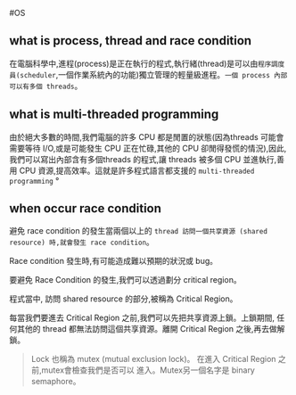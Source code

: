 #OS 

## what is process, thread and race condition
在電腦科學中,進程(process)是正在執行的程式,執行緒(thread)是可以由`程序調度員(scheduler`,一個作業系統內的功能)獨立管理的輕量級進程。`一個 process 內部可以有多個 threads`。

## what is multi-threaded programming
由於絕大多數的時間,我們電腦的許多 CPU 都是閒置的狀態(因為threads 可能會需要等待 I/O,或是可能發生 CPU 正在忙碌,其他的 CPU 卻閒得發慌的情況),因此,我們可以寫出內部含有多個threads 的程式,讓 threads 被多個 CPU 並進執行,善用 CPU 資源,提高效率。這就是許多程式語言都支援的 `multi-threaded programming` °

## when occur race condition
避免 race condition 的發生當兩個以上的 `thread 訪問一個共享資源 (shared resource) 時,就會發生 race condition`。

Race condition 發生時,有可能造成難以預期的狀況或 bug。

要避免 Race Condition 的發生,我們可以透過劃分 critical region。

程式當中, 訪問 shared resource 的部分,被稱為 Critical Region。

每當我們要進去 Critical Region 之前,我們可以先把共享資源上鎖。上鎖期間, 任何其他的 thread 都無法訪問這個共享資源。離開 Critical Region 之後,再去做解鎖。

> Lock 也稱為 mutex (mutual exclusion lock)。
在進入 Critical Region 之前,mutex會檢查我們是否可以
進入。Mutex另一個名字是 binary semaphore。